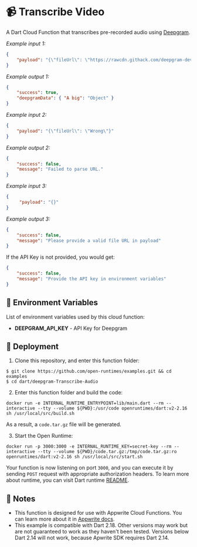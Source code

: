 # 📹 Transcribe Video

A Dart Cloud Function that transcribes pre-recorded audio using [Deepgram](https://developers.deepgram.com/).

 _Example input 1:_

 ```json
 {
     "payload": "{\"fileUrl\": \"https://rawcdn.githack.com/deepgram-devs/transcribe-videos/62fc7769d6e2bf38e420ee5224060922af4546f7/deepgram.mp4\"}"
 }
 ```

 _Example output 1:_

 ```json
 {
     "success": true,
     "deepgramData": { "A big": "Object" }
 }
 ```

 _Example input 2:_
 ```json
 {
     "payload": "{\"fileUrl\": \"Wrong\"}"
 }
 ```

 _Example output 2:_
 ```json
 {
     "success": false,
     "message": "Failed to parse URL."
 }
 ```

 _Example input 3:_

 ```json
 {
      "payload": "{}"
 }
 ```

 _Example output 3:_

 ```json
 {
     "success": false,
     "message": "Please provide a valid file URL in payload"
 }
 ```

 If the API Key is not provided, you would get:

 ```json
 {
     "success": false,
     "message": "Provide the API key in environment variables"
 }
 ```

 ## 📝 Environment Variables

 List of environment variables used by this cloud function:

 * **DEEPGRAM_API_KEY** - API Key for Deepgram

 ## 🚀 Deployment

 1. Clone this repository, and enter this function folder:

 ```
 $ git clone https://github.com/open-runtimes/examples.git && cd examples
 $ cd dart/deepgram-Transcribe-Audio
 ```

 2. Enter this function folder and build the code:
 ```
 docker run -e INTERNAL_RUNTIME_ENTRYPOINT=lib/main.dart --rm --interactive --tty --volume ${PWD}:/usr/code openruntimes/dart:v2-2.16 sh /usr/local/src/build.sh
 ```
 As a result, a `code.tar.gz` file will be generated.

 3. Start the Open Runtime:
 ```
 docker run -p 3000:3000 -e INTERNAL_RUNTIME_KEY=secret-key --rm --interactive --tty --volume ${PWD}/code.tar.gz:/tmp/code.tar.gz:ro openruntimes/dart:v2-2.16 sh /usr/local/src/start.sh
 ```

 Your function is now listening on port `3000`, and you can execute it by sending `POST` request with appropriate authorization headers. To learn more about runtime, you can visit Dart runtime [README](https://github.com/open-runtimes/open-runtimes/tree/main/runtimes/dart-2.16).

 ## 📝 Notes
  - This function is designed for use with Appwrite Cloud Functions. You can learn more about it in [Appwrite docs](https://appwrite.io/docs/functions).
  - This example is compatible with Dart 2.18. Other versions may work but are not guaranteed to work as they haven't been tested. Versions below Dart 2.14 will not work, because Apwrite SDK requires Dart 2.14.